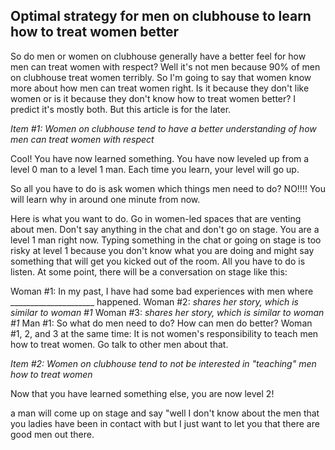 ## Optimal strategy for men on clubhouse to learn how to treat women better

So do men or women on clubhouse generally have a better feel for how men can treat women with respect? Well it's not men because 90% of men on clubhouse treat women terribly. So I'm going to say that women know more about how men can treat women right. Is it because they don't like women or is it because they don't know how to treat women better? I predict it's mostly both. But this article is for the later.

*Item #1: Women on clubhouse tend to have a better understanding of how men can treat women with respect*

Cool! You have now learned something. You have now leveled up from a level 0 man to a level 1 man. Each time you learn, your level will go up.

So all you have to do is ask women which things men need to do? NO!!!! You will learn why in around one minute from now.

Here is what you want to do. Go in women-led spaces that are venting about men. Don't say anything in the chat and don't go on stage. You are a level 1 man right now. Typing something in the chat or going on stage is too risky at level 1 because you don't know what you are doing and might say something that will get you kicked out of the room. All you have to do is listen. At some point, there will be a conversation on stage like this:

Woman #1: In my past, I have had some bad experiences with men where _____________________ happened.
Woman #2: *shares her story, which is similar to woman #1*
Woman #3: *shares her story, which is similar to woman #1*
Man #1: So what do men need to do? How can men do better?
Woman #1, 2, and 3 at the same time: It is not women's responsibility to teach men how to treat women. Go talk to other men about that.

*Item #2: Women on clubhouse tend to not be interested in "teaching" men how to treat women*

Now that you have learned something else, you are now level 2! 


a man will come up on stage and say "well I don't know about the men that you ladies have been in contact with but I just want to let you that there are good men out there.
